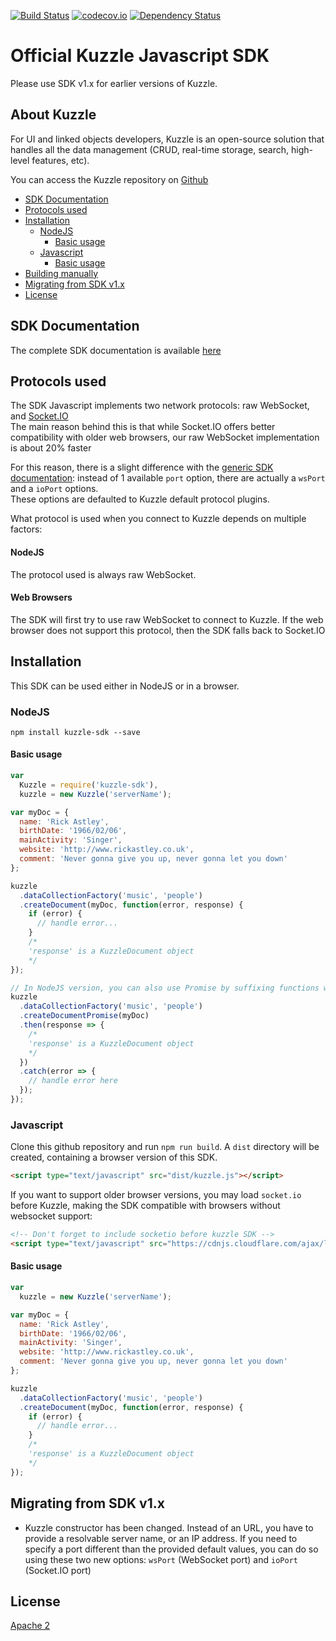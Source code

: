 [![Build Status](https://travis-ci.org/kuzzleio/sdk-javascript.svg?branch=master)](https://travis-ci.org/kuzzleio/sdk-javascript) [![codecov.io](http://codecov.io/github/kuzzleio/sdk-javascript/coverage.svg?branch=master)](http://codecov.io/github/kuzzleio/sdk-javascript?branch=master) [![Dependency Status](https://david-dm.org/kuzzleio/sdk-javascript.svg)](https://david-dm.org/kuzzleio/sdk-javascript)


Official Kuzzle Javascript SDK
======


Please use SDK v1.x for earlier versions of Kuzzle.

## About Kuzzle

For UI and linked objects developers, Kuzzle is an open-source solution that handles all the data management (CRUD, real-time storage, search, high-level features, etc).

You can access the Kuzzle repository on [Github](https://github.com/kuzzleio/kuzzle)

* [SDK Documentation](#sdk-documentation)
* [Protocols used](#protocols-used)
* [Installation](#installation)
  * [NodeJS](#nodejs)
    * [Basic usage](#basic-usage-node)
  * [Javascript](#javascript)
    * [Basic usage](#basic-usage-js)
* [Building manually](#building-manually)
* [Migrating from SDK v1.x](#migrating-from-sdk-v1.x)
* [License](#license)

## SDK Documentation

The complete SDK documentation is available [here](http://kuzzleio.github.io/sdk-documentation)

## Protocols used

The SDK Javascript implements two network protocols: raw WebSocket, and [Socket.IO](http://socket.io/)  
The main reason behind this is that while Socket.IO offers better compatibility with older web browsers, our raw WebSocket implementation is about 20% faster

For this reason, there is a slight difference with the [generic SDK documentation](http://kuzzleio.github.io/sdk-documentation): instead of 1 available `port` option, there are actually a `wsPort` and a `ioPort` options.  
These options are defaulted to Kuzzle default protocol plugins.

What protocol is used when you connect to Kuzzle depends on multiple factors:

#### NodeJS

The protocol used is always raw WebSocket.

#### Web Browsers

The SDK will first try to use raw WebSocket to connect to Kuzzle. If the web browser does not support this protocol, then the SDK falls back to Socket.IO

## Installation

This SDK can be used either in NodeJS or in a browser.

### NodeJS

```
npm install kuzzle-sdk --save
```

#### <a name="basic-usage-node"></a> Basic usage

```javascript
var
  Kuzzle = require('kuzzle-sdk'),
  kuzzle = new Kuzzle('serverName');

var myDoc = {
  name: 'Rick Astley',
  birthDate: '1966/02/06',
  mainActivity: 'Singer',
  website: 'http://www.rickastley.co.uk',
  comment: 'Never gonna give you up, never gonna let you down'
};

kuzzle
  .dataCollectionFactory('music', 'people')
  .createDocument(myDoc, function(error, response) {
    if (error) {
      // handle error...
    }
    /*
    'response' is a KuzzleDocument object
    */
});

// In NodeJS version, you can also use Promise by suffixing functions with "Promise"
kuzzle
  .dataCollectionFactory('music', 'people')
  .createDocumentPromise(myDoc)
  .then(response => {
    /*
    'response' is a KuzzleDocument object
    */
  })
  .catch(error => {
    // handle error here
  });
});
```

### Javascript

Clone this github repository and run ``npm run build``. A ``dist`` directory will be created, containing a browser version of this SDK.


```html
<script type="text/javascript" src="dist/kuzzle.js"></script>
```

If you want to support older browser versions, you may load `socket.io` before Kuzzle, making the SDK compatible with browsers without websocket support:

```html
<!-- Don't forget to include socketio before kuzzle SDK -->
<script type="text/javascript" src="https://cdnjs.cloudflare.com/ajax/libs/socket.io/1.6.0/socket.io.min.js"></script>
```

#### <a name="basic-usage-js"></a> Basic usage

```javascript
var
  kuzzle = new Kuzzle('serverName');

var myDoc = {
  name: 'Rick Astley',
  birthDate: '1966/02/06',
  mainActivity: 'Singer',
  website: 'http://www.rickastley.co.uk',
  comment: 'Never gonna give you up, never gonna let you down'
};

kuzzle
  .dataCollectionFactory('music', 'people')
  .createDocument(myDoc, function(error, response) {
    if (error) {
      // handle error...
    }
    /*
    'response' is a KuzzleDocument object
    */
});
```

## Migrating from SDK v1.x

* Kuzzle constructor has been changed. Instead of an URL, you have to provide a resolvable server name, or an IP address. If you need to specify a port different than the provided default values, you can do so using these two new options: `wsPort` (WebSocket port) and `ioPort` (Socket.IO port)

## License

[Apache 2](LICENSE.md)
